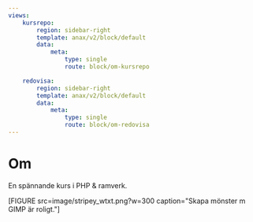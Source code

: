 ```yaml
---
views:
    kursrepo:
        region: sidebar-right
        template: anax/v2/block/default
        data:
            meta:
                type: single
                route: block/om-kursrepo

    redovisa:
        region: sidebar-right
        template: anax/v2/block/default
        data:
            meta:
                type: single
                route: block/om-redovisa
---
```

Om
=========================


En spännande kurs i PHP & ramverk.

[FIGURE src=image/stripey_wtxt.png?w=300 caption="Skapa mönster m GIMP är roligt."]
